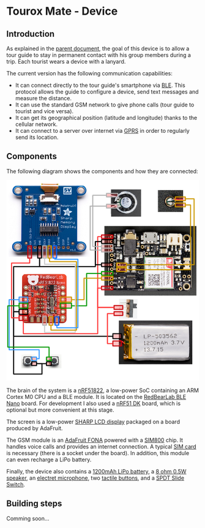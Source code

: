 # Tourox Mate - Device

## Introduction
As explained in the [parent document](../README.md), the goal of this device is to allow a tour guide to stay
in permanent contact with his group members during a trip. Each tourist wears a device with a lanyard.

The current version has the following communication capabilities:
* It can connect directly to the tour guide's smartphone via [BLE](https://en.wikipedia.org/wiki/Bluetooth_Low_Energy).
  This protocol allows the guide to configure a device, send text messages and measure the distance.
* It can use the standard GSM network to give phone calls (tour guide to tourist and vice versa).
* It can get its geographical position (latitude and longitude) thanks to the cellular network.
* It can connect to a server over internet via [GPRS](https://en.wikipedia.org/wiki/General_Packet_Radio_Service) in
  order to regularly send its location.

## Components
The following diagram shows the components and how they are connected:

![Components and wires](wiring/wiring.png?raw=true "Components and wires")

The brain of the system is a [nRF51822](https://www.nordicsemi.com/eng/Products/Bluetooth-low-energy/nRF51822), a
low-power SoC containing an ARM Cortex M0 CPU and a BLE module. It is located on the 
[RedBearLab BLE Nano](http://redbearlab.com/blenano/) board. For development I also used a
[nRF51 DK](https://www.nordicsemi.com/eng/Products/nRF51-DK) board, which is optional but more convenient at this stage.

The screen is a low-power [SHARP LCD display](https://www.adafruit.com/product/1393) packaged on a board produced
by AdaFruit.

The GSM module is an [AdaFruit FONA](https://www.adafruit.com/product/1946) powered with a
[SIM800](http://simcomm2m.com/En/module/detail.aspx?id=138) chip. It handles voice calls and provides an
internet connection. A typical [SIM card](https://en.wikipedia.org/wiki/Subscriber_identity_module) is necessary
(there is a socket under the board). In addition, this module can even recharge a LiPo battery.

Finally, the device also contains a [1200mAh LiPo battery](https://www.adafruit.com/product/258),
a [8 ohm 0.5W speaker](https://www.adafruit.com/product/1890),
an [electret microphone](https://www.adafruit.com/product/1064),
two [tactile buttons](https://www.adafruit.com/product/367),
and a [SPDT Slide Switch](https://www.adafruit.com/product/805).

## Building steps
Comming soon...